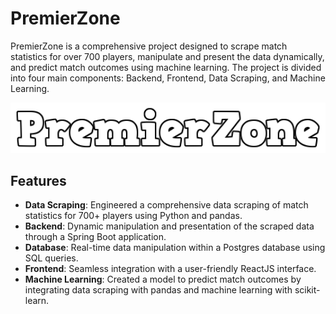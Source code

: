 # PremierZone

PremierZone is a comprehensive project designed to scrape match statistics for over 700 players, manipulate and present the data dynamically, and predict match outcomes using machine learning. The project is divided into four main components: Backend, Frontend, Data Scraping, and Machine Learning.

<img width="1407" alt="Screenshot 2024-06-22 at 11 29 13 PM" src="https://github.com/ArayaEyob/Premier-Zone-Fantasy/blob/main/my-pl/src/assets/images/sub-logo.png">



## Features

- **Data Scraping**: Engineered a comprehensive data scraping of match statistics for 700+ players using Python and pandas.
- **Backend**: Dynamic manipulation and presentation of the scraped data through a Spring Boot application.
- **Database**: Real-time data manipulation within a Postgres database using SQL queries.
- **Frontend**: Seamless integration with a user-friendly ReactJS interface.
- **Machine Learning**: Created a model to predict match outcomes by integrating data scraping with pandas and machine learning with scikit-learn.
